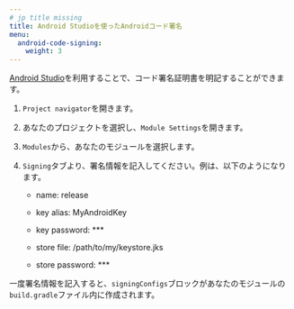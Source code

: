 ```yaml
---
# jp title missing
title: Android Studioを使ったAndroidコード署名
menu:
  android-code-signing:
    weight: 3
---
```

[Android Studio](https://developer.android.com/studio/)を利用することで、コード署名証明書を明記することができます。

1. `Project navigator`を開きます。

2. あなたのプロジェクトを選択し、`Module Settings`を開きます。

3. `Modules`から、あなたのモジュールを選択します。

4. `Signing`タブより、署名情報を記入してください。例は、以下のようになります。

    * name: release

    * key alias: MyAndroidKey

    * key password: ***

    * store file: /path/to/my/keystore.jks

    * store password: ***

一度署名情報を記入すると、`signingConfigs`ブロックがあなたのモジュールの`build.gradle`ファイル内に作成されます。
